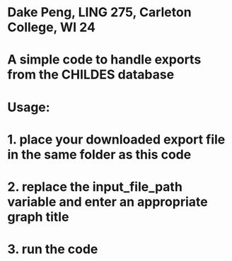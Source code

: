 # Dake Peng, LING 275, Carleton College, WI 24
# A simple code to handle exports from the CHILDES database
# Usage: 
# 1. place your downloaded export file in the same folder as this code
# 2. replace the input_file_path variable and enter an appropriate graph title
# 3. run the code
